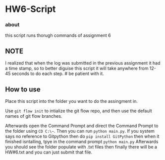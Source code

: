 
# HW6-Script

### about
this script runs thorugh commands of assignment 6

## NOTE
I realized that when the log was submitted in the previous assignment it had a time stamp, so to better diguise this script it will take anywhere from 12-45 seconds to do each step. # be patient with it.

## How to use

Place this script into the folder you want to do the assingment in. 

Use `git flow init` to intialize the git flow repo, and then use the default names of git flow branches.


Afterwards open the Command Prompt and direct the Command Prompt to the folder using `CD C:\~`. Then you can run `python main.py`.
If you system says no reference to Gitpython then do `pip install GitPython` then when it finished isntalling, tpye in the command prompt `python main.py`
Afterwards you should see the folder populate with .txt files then finally there will be a HW#6.txt and you can just submit that file.
